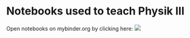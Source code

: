 <h1>Notebooks used to teach Physik III</h1>

Open notebooks on mybinder.org by clicking here: <a href="https://mybinder.org/v2/gh/uliaschauer/teaching_physikIII/master" target="_blank"><img src="https://mybinder.org/badge_logo.svg"></a>
